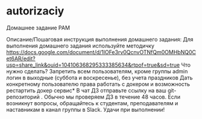 # autorizaciy
Домашнее задание
PAM

Описание/Пошаговая инструкция выполнения домашнего задания:
Для выполнения домашнего задания используйте методичку
https://docs.google.com/document/d/1lOFe3rv0QcnvOTNfQm0OMHbNQ0Cet6AR/edit?usp=share_link&ouid=104106368295333385634&rtpof=true&sd=true
Что нужно сделать?
Запретить всем пользователям, кроме группы admin логин в выходные (суббота и воскресенье), без учета праздников
Дать конкретному пользователю права работать с докером и возможность рестартить докер сервис*
В чат ДЗ отправьте ссылку на ваш git-репозиторий . Обычно мы проверяем ДЗ в течение 48 часов.
Если возникнут вопросы, обращайтесь к студентам, преподавателям и наставникам в канал группы в Slack.
Удачи при выполнении!
